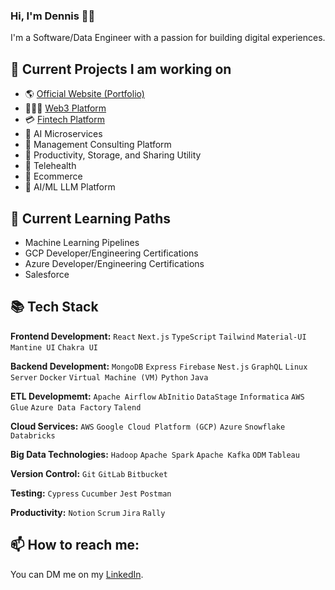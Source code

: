 ### Hi, I'm Dennis 👋🏿

I'm a Software/Data Engineer with a passion for building digital experiences.

## 🔭 Current Projects I am working on
- 🌎 [Official Website (Portfolio)](https://dosafo.vercel.app)
- 🧑🏾‍💻 [Web3 Platform](https://linktr.ee/metateds)
- 💳 [Fintech Platform](https://tryenvoyx.vercel.app)
- 👥 AI Microservices
- 🌱 Management Consulting Platform
- 📜 Productivity, Storage, and Sharing Utility
- 🩻 Telehealth
- 💸 Ecommerce
- 💫 AI/ML LLM Platform

## 🌱 Current Learning Paths
- Machine Learning Pipelines
- GCP Developer/Engineering Certifications
- Azure Developer/Engineering Certifications
- Salesforce


## 📚 Tech Stack

**Frontend Development:** `React` `Next.js` `TypeScript` `Tailwind` `Material-UI` `Mantine UI` `Chakra UI`

**Backend Development:** `MongoDB` `Express` `Firebase` `Nest.js` `GraphQL` `Linux Server` `Docker` `Virtual Machine (VM)` `Python` `Java`

**ETL Developmemt:** `Apache Airflow` `AbInitio` `DataStage` `Informatica` `AWS Glue` `Azure Data Factory` `Talend`

**Cloud Services:** `AWS` `Google Cloud Platform (GCP)` `Azure` `Snowflake` `Databricks`

**Big Data Technologies:** `Hadoop` `Apache Spark` `Apache Kafka` `ODM` `Tableau`

**Version Control:** `Git` `GitLab` `Bitbucket`

**Testing:** `Cypress` `Cucumber` `Jest` `Postman`

**Productivity:** `Notion` `Scrum` `Jira` `Rally`


## 📫 How to reach me:

You can DM me on my [LinkedIn](https://www.linkedin.com/in/gribzdevo). 



